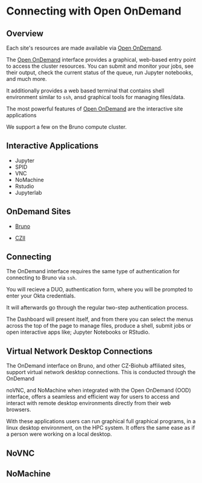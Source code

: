 # Connecting with Open OnDemand

## Overview
Each site's resources are made available via [Open OnDemand](https://openondemand.org/). 

The [Open OnDemand](https://openondemand.org/) interface provides a graphical, web-based entry point to access the cluster resources. You can submit and monitor your jobs, see their output, check the current status of the queue, run Jupyter notebooks, and much more. 

It additionally provides a web based terminal that contains shell environment similar to `ssh`, ansd graphical tools for managing files/data. 

The most powerful features of [Open OnDemand](https://openondemand.org/) are the interactive site applications 

We support a few on the Bruno compute cluster.

## Interactive Applications
* Jupyter
* SPID
* VNC
* NoMachine
* Rstudio
* Jupyterlab


## OnDemand Sites

* [Bruno](https://ondemand.bruno.czbiohub.org)

* [CZII](https://ondemand.czii.czbiohub.org)

## Connecting

The OnDemand interface requires the same type of authentication for connecting to Bruno via `ssh`. 

You will recieve a DUO, authentication form, where you will be prompted to enter your Okta credentials. 

It will afterwards go through the regular two-step authentication process.

The Dashboard will present itself, and from there you can select the menus across the top of the page to manage files, produce a shell, submit jobs or open interactive apps like; Jupyter Notebooks or RStudio.


## Virtual Network Desktop Connections

The OnDemand interface on Bruno, and other CZ-Biohub affiliated sites, support virtual network desktop connections. This is conducted through the OnDemand 

noVNC, and NoMachine when integrated with the Open OnDemand (OOD) interface, offers a seamless and efficient way for users to access and interact with remote desktop environments directly from their web browsers.

With these applications users can run graphical full graphical programs, in a linux desktop environment, on the HPC system. It offers the same ease as if a person were working on a local desktop. 

## NoVNC

## NoMachine
